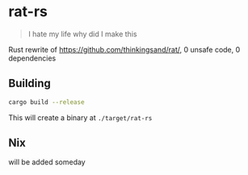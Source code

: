 # rat-rs
> I hate my life why did I make this

Rust rewrite of https://github.com/thinkingsand/rat/, 0 unsafe code, 0 dependencies

## Building
```sh
cargo build --release
```
This will create a binary at `./target/rat-rs`

## Nix
will be added someday
